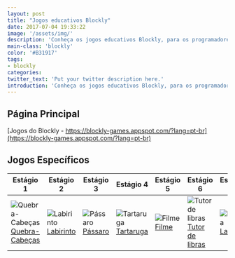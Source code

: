 ```yaml
---
layout: post
title: "Jogos educativos Blockly"
date: 2017-07-04 19:33:22
image: '/assets/img/'
description: 'Conheça os jogos educativos Blockly, para os programadores de amanhã.'
main-class: 'blockly'
color: '#B31917'
tags:
- blockly
categories:
twitter_text: 'Put your twitter description here.'
introduction: 'Conheça os jogos educativos Blockly, para os programadores de amanhã.'
---
```


## Página Principal

[Jogos do Blockly - https://blockly-games.appspot.com/?lang=pt-br](https://blockly-games.appspot.com/?lang=pt-br)

## Jogos Específicos

Estágio 1 | Estágio 2 | Estágio 3 | Estágio 4 | Estágio 5 | Estágio 6 | Estágio 7
----------| ----------| ----------| ----------| ----------| ----------| ----------
![Quebra-Cabeças](https://blockly-games.appspot.com/index/puzzle.png "Quebra-Cabeças") [Quebra-Cabeças](https://blockly-games.appspot.com/puzzle?lang=pt-br) | ![Labirinto](https://blockly-games.appspot.com/index/maze.png "Labirinto") [Labirinto](https://blockly-games.appspot.com/maze?lang=pt-br) | ![Pássaro](https://blockly-games.appspot.com/index/bird.png "Pássaro") [Pássaro](https://blockly-games.appspot.com/bird?lang=pt-br) | ![Tartaruga](https://blockly-games.appspot.com/index/turtle.png "Tartaruga") [Tartaruga](https://blockly-games.appspot.com/turtle?lang=pt-br) | ![Filme](https://blockly-games.appspot.com/index/movie.png "Filme") [Filme](https://blockly-games.appspot.com/movie?lang=pt-br) | ![Tutor de libras](https://blockly-games.appspot.com/index/pond-tutor.png "Tutor de libras") [Tutor de libras](https://blockly-games.appspot.com/pond-tutor?lang=pt-br) | ![Lagoa](https://blockly-games.appspot.com/index/pond-duck.png "Lagoa") [Lagoa](https://blockly-games.appspot.com/pond-duck?lang=pt-br)
